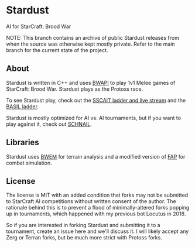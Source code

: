 # Stardust
AI for StarCraft: Brood War

NOTE: This branch contains an archive of public Stardust releases from 
when the source was otherwise kept mostly private. 
Refer to the main branch for the current state of the project.

## About
Stardust is written in C++ and uses [BWAPI](https://github.com/bwapi/bwapi) to play 1v1 Melee games of StarCraft: Brood War. Stardust plays as the Protoss race.

To see Stardust play, check out the [SSCAIT ladder and live stream](https://sscaitournament.com/) and the [BASIL ladder](https://basil.bytekeeper.org/).

Stardust is mostly optimized for AI vs. AI tournaments, but if you want to play against it, check out [SCHNAIL](https://schnail.com/).

## Libraries

Stardust uses [BWEM](http://bwem.sourceforge.net/) for terrain analysis and a modified version of [FAP](https://github.com/N00byEdge/FAP) for combat simulation.

## License

The license is MIT with an added condition that forks may not be submitted to StarCraft AI competitions without written consent of the author. The rationale behind this is to prevent a flood of minimally-altered forks popping up in tournaments, which happened with my previous bot Locutus in 2018.

So if you are interested in forking Stardust and submitting it to a tournament, create an issue here and we'll discuss it. I will likely accept any Zerg or Terran forks, but be much more strict with Protoss forks. 
